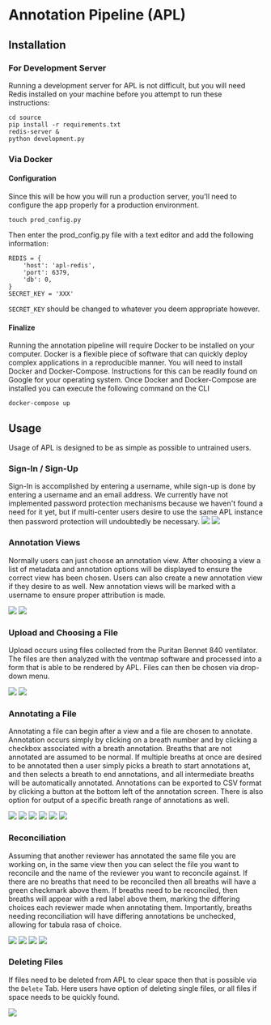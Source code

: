# Annotation Pipeline (APL)

## Installation

### For Development Server
Running a development server for APL is not difficult, but you will need Redis installed
on your machine before you attempt to run these instructions:

    cd source
    pip install -r requirements.txt
    redis-server &
    python development.py

### Via Docker
#### Configuration
Since this will be how you will run a production server, you'll need to configure the
app properly for a production environment.

    touch prod_config.py

Then enter the prod_config.py file with a text editor and add the following information:

    REDIS = {
        'host': 'apl-redis',
        'port': 6379,
        'db': 0,
    }
    SECRET_KEY = 'XXX'

`SECRET_KEY` should be changed to whatever you deem appropriate however.

#### Finalize
Running the annotation pipeline will require Docker to be installed on your computer.
Docker is a flexible piece of software that can quickly deploy complex applications
in a reproducible manner.  You will need to install Docker and Docker-Compose.
Instructions for this can be readily found on Google for your operating system. Once
Docker and Docker-Compose are installed you can execute the following command on the
CLI

    docker-compose up

## Usage
Usage of APL is designed to be as simple as possible to untrained users.

### Sign-In / Sign-Up
Sign-In is accomplished by entering a username, while sign-up is done by entering a username and an email address.
We currently have not implemented password protection mechanisms because we haven't
found a need for it yet, but if multi-center users desire to use the same APL instance
then password protection will undoubtedly be necessary.
![](images/sign-in.png)
![](images/sign-up.png)

### Annotation Views
Normally users can just choose an annotation view. After choosing a view a list of
metadata and annotation options will be displayed to ensure the correct view has
been chosen. Users can also create a new annotation view if they desire to as well.
New annotation views will be marked with a username to ensure proper attribution is
made.

![](images/choose-view.png)
![](images/creating-new-views.png)

### Upload and Choosing a File

Upload occurs using files collected from the Puritan Bennet 840 ventilator. The
files are then analyzed with the ventmap software and processed into a form that
is able to be rendered by APL. Files can then be chosen via drop-down menu.

![](images/upload-annotation-file.png)
![](images/choose-annotation-file.png)

### Annotating a File

Annotating a file can begin after a view and a file are chosen to annotate. Annotation
occurs simply by clicking on a breath number and by clicking a checkbox associated
with a breath annotation. Breaths that are not annotated are assumed to be normal.
If multiple breaths at once are desired to be annotated then a user simply picks
a breath to start annotations at, and then selects a breath to end annotations, and
all intermediate breaths will be automatically annotated. Annotations can be exported to CSV
format by clicking a button at the bottom left of the annotation screen. There is
also option for output of a specific breath range of annotations as well.

![](images/annotation-graph.png)
![](images/single-breath-anno.png)
![](images/begin-multi-breath-annotation.png)
![](images/first-multi-breath-annotation.png)
![](images/second-multi-breath-annotation.png)
![](images/export-annotation-range.png)

### Reconciliation

Assuming that another reviewer has annotated the same file you are working on, in the
same view then you can select the file you want to reconcile and the name of the
reviewer you want to reconcile against. If there are no breaths that need to be reconciled then all breaths will have a green checkmark above them. If breaths need to be reconciled, then breaths will appear with a red label above them, marking the
differing choices each reviewer made when annotating them. Importantly, breaths needing reconciliation will have differing annotations be unchecked, allowing for
tabula rasa of choice.

![](images/reconciliation-choice.png)
![](images/reconciliation-all-green.png)
![](images/reconciliation-differences.png)
![](images/reconciliation-tabula-rasa.png)

### Deleting Files

If files need to be deleted from APL to clear space then that is possible via the
`Delete` Tab. Here users have option of deleting single files, or all files if
space needs to be quickly found.

![](images/delete-files.png)
